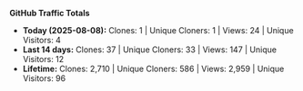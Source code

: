 
**GitHub Traffic Totals**

- **Today (2025-08-08):** Clones: 1 | Unique Cloners: 1 | Views: 24 | Unique Visitors: 4
- **Last 14 days:** Clones: 37 | Unique Cloners: 33 | Views: 147 | Unique Visitors: 12
- **Lifetime:** Clones: 2,710 | Unique Cloners: 586 | Views: 2,959 | Unique Visitors: 96
